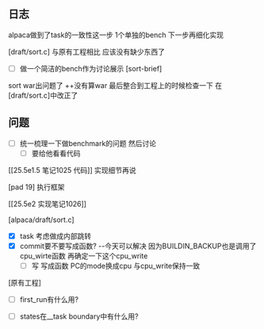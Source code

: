 ## 日志
alpaca做到了task的一致性这一步 1个单独的bench
下一步再细化实现

[draft/sort.c]
与原有工程相比 应该没有缺少东西了 
- [ ] 做一个简洁的bench作为讨论展示 [sort-brief]

sort war出问题了 ++没有算war 最后整合到工程上的时候检查一下
	在[draft/sort.c]中改正了

## 问题
- [ ] 统一梳理一下做benchmark的问题 然后讨论 
	- [ ] 要给他看看代码

[[25.5e1.5 笔记1025 代码]]
实现细节再说

[pad 19]
执行框架

[[25.5e2 实现笔记1026]]

[alpaca/draft/sort.c] 
- [x] task 考虑做成内部跳转 
- [x] commit要不要写成函数?  --今天可以解决
	因为BUILDIN_BACKUP也是调用了cpu_wirte函数
	再确定一下这个cpu_write
	- [ ] 写 写成函数 PC的mode换成cpu 与cpu_write保持一致 

[原有工程]
- [ ] first_run有什么用?
- [ ] states在__task boundary中有什么用?


